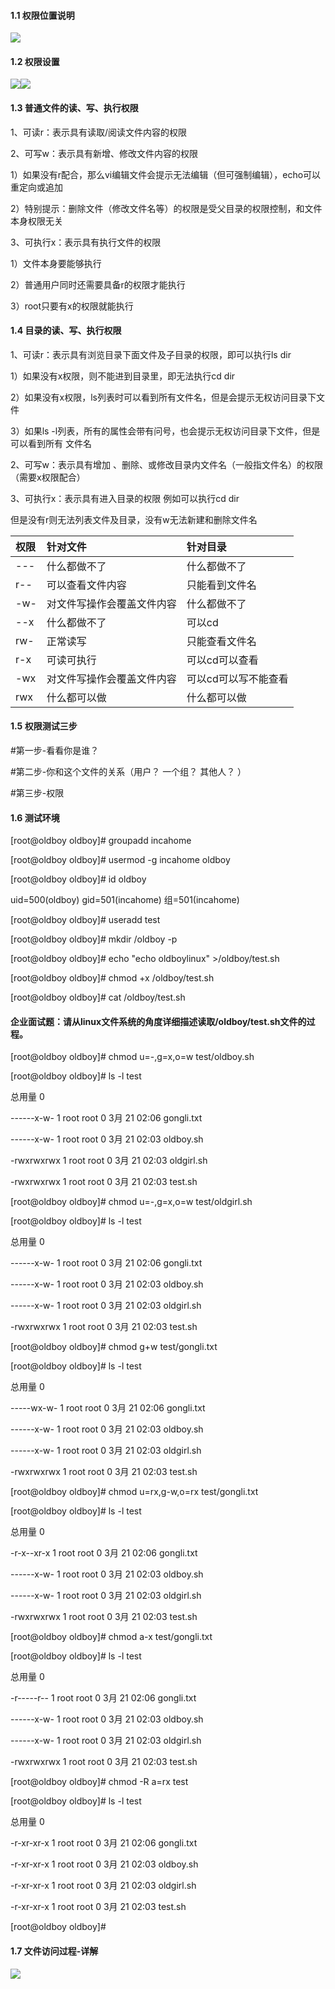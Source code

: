 #### 1.1 权限位置说明

![](https://www.luffycity.com/linux-book/assets/18-7.png)

#### 1.2 权限设置

![](https://www.luffycity.com/linux-book/assets/18-8.png)![](https://www.luffycity.com/linux-book/assets/18-9.png)

#### 1.3 普通文件的读、写、执行权限

1、可读r：表示具有读取/阅读文件内容的权限

2、可写w：表示具有新增、修改文件内容的权限

1）如果没有r配合，那么vi编辑文件会提示无法编辑（但可强制编辑），echo可以重定向或追加

2）特别提示：删除文件（修改文件名等）的权限是受父目录的权限控制，和文件本身权限无关

3、可执行x：表示具有执行文件的权限

1）文件本身要能够执行

2）普通用户同时还需要具备r的权限才能执行

3）root只要有x的权限就能执行

#### 1.4 目录的读、写、执行权限

1、可读r：表示具有浏览目录下面文件及子目录的权限，即可以执行ls dir

1）如果没有x权限，则不能进到目录里，即无法执行cd  dir

2）如果没有x权限，ls列表时可以看到所有文件名，但是会提示无权访问目录下文件

3）如果ls -l列表，所有的属性会带有问号，也会提示无权访问目录下文件，但是可以看到所有            文件名

2、可写w：表示具有增加 、删除、或修改目录内文件名（一般指文件名）的权限（需要x权限配合）

3、可执行x：表示具有进入目录的权限 例如可以执行cd dir

但是没有r则无法列表文件及目录，没有w无法新建和删除文件名

| **权限** | **针对文件** | **针对目录** |
| :--- | :--- | :--- |
| --- | 什么都做不了 | 什么都做不了 |
| r-- | 可以查看文件内容 | 只能看到文件名 |
| -w- | 对文件写操作会覆盖文件内容 | 什么都做不了 |
| --x | 什么都做不了 | 可以cd |
| rw- | 正常读写 | 只能查看文件名 |
| r-x | 可读可执行 | 可以cd可以查看 |
| -wx | 对文件写操作会覆盖文件内容 | 可以cd可以写不能查看 |
| rwx | 什么都可以做 | 什么都可以做 |

#### 1.5 权限测试三步

\#第一步-看看你是谁？

\#第二步-你和这个文件的关系（用户？ 一个组？ 其他人？ ）

\#第三步-权限

#### 1.6 测试环境

\[root@oldboy oldboy\]\# groupadd incahome

\[root@oldboy oldboy\]\# usermod -g incahome oldboy

\[root@oldboy oldboy\]\# id oldboy

uid=500\(oldboy\) gid=501\(incahome\) 组=501\(incahome\)

\[root@oldboy oldboy\]\# useradd test

\[root@oldboy oldboy\]\# mkdir /oldboy -p

\[root@oldboy oldboy\]\# echo "echo oldboylinux" &gt;/oldboy/test.sh

\[root@oldboy oldboy\]\# chmod +x /oldboy/test.sh

\[root@oldboy oldboy\]\# cat /oldboy/test.sh

#### 企业面试题：请从linux文件系统的角度详细描述读取/oldboy/test.sh文件的过程。

\[root@oldboy oldboy\]\# chmod u=-,g=x,o=w test/oldboy.sh

\[root@oldboy oldboy\]\# ls -l test

总用量 0

------x-w- 1 root root 0 3月 21 02:06 gongli.txt

------x-w- 1 root root 0 3月 21 02:03 oldboy.sh

-rwxrwxrwx 1 root root 0 3月 21 02:03 oldgirl.sh

-rwxrwxrwx 1 root root 0 3月 21 02:03 test.sh

\[root@oldboy oldboy\]\# chmod u=-,g=x,o=w test/oldgirl.sh

\[root@oldboy oldboy\]\# ls -l test

总用量 0

------x-w- 1 root root 0 3月 21 02:06 gongli.txt

------x-w- 1 root root 0 3月 21 02:03 oldboy.sh

------x-w- 1 root root 0 3月 21 02:03 oldgirl.sh

-rwxrwxrwx 1 root root 0 3月 21 02:03 test.sh

\[root@oldboy oldboy\]\# chmod g+w test/gongli.txt

\[root@oldboy oldboy\]\# ls -l test

总用量 0

-----wx-w- 1 root root 0 3月 21 02:06 gongli.txt

------x-w- 1 root root 0 3月 21 02:03 oldboy.sh

------x-w- 1 root root 0 3月 21 02:03 oldgirl.sh

-rwxrwxrwx 1 root root 0 3月 21 02:03 test.sh

\[root@oldboy oldboy\]\# chmod u=rx,g-w,o=rx test/gongli.txt

\[root@oldboy oldboy\]\# ls -l test

总用量 0

-r-x--xr-x 1 root root 0 3月 21 02:06 gongli.txt

------x-w- 1 root root 0 3月 21 02:03 oldboy.sh

------x-w- 1 root root 0 3月 21 02:03 oldgirl.sh

-rwxrwxrwx 1 root root 0 3月 21 02:03 test.sh

\[root@oldboy oldboy\]\# chmod a-x test/gongli.txt

\[root@oldboy oldboy\]\# ls -l test

总用量 0

-r-----r-- 1 root root 0 3月 21 02:06 gongli.txt

------x-w- 1 root root 0 3月 21 02:03 oldboy.sh

------x-w- 1 root root 0 3月 21 02:03 oldgirl.sh

-rwxrwxrwx 1 root root 0 3月 21 02:03 test.sh

\[root@oldboy oldboy\]\# chmod -R a=rx test

\[root@oldboy oldboy\]\# ls -l test

总用量 0

-r-xr-xr-x 1 root root 0 3月 21 02:06 gongli.txt

-r-xr-xr-x 1 root root 0 3月 21 02:03 oldboy.sh

-r-xr-xr-x 1 root root 0 3月 21 02:03 oldgirl.sh

-r-xr-xr-x 1 root root 0 3月 21 02:03 test.sh

\[root@oldboy oldboy\]\#

#### 1.7 文件访问过程-详解

![](https://www.luffycity.com/linux-book/assets/18-2.png)

